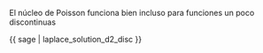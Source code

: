 El núcleo de Poisson funciona bien incluso para funciones un poco discontinuas

{{ sage | laplace_solution_d2_disc }}